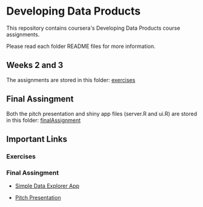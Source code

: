 # Developing Data Products

This repository contains coursera's Developing Data Products course assignments.

Please read each folder README files for more information.

## Weeks 2 and 3

The assignments are stored in this folder: [exercises](https://github.com/ffrazatto/DevelopingDataProducts/tree/master/exercises)


## Final Assingment

Both the pitch presentation and shiny app files (server.R and ui.R) are stored in this folder: [finalAssignment](https://github.com/ffrazatto/DevelopingDataProducts/tree/master/finalAssignment)

## Important Links

### Exercises

### Final Assingment

* [Simple Data Explorer App]( https://ffrazatto.shinyapps.io/finalassignment/)

* [Pitch Presentation](https://ffrazatto.github.io/DevelopingDataProducts//finalAssignment/pitchPresentation.html#1)


